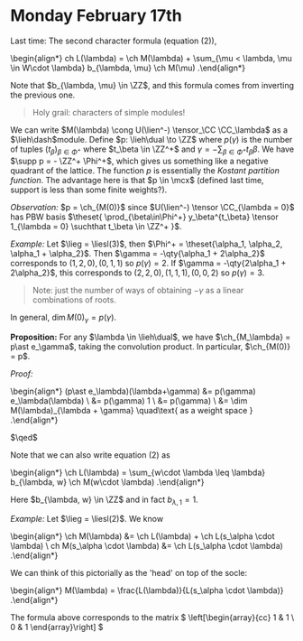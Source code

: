 # Monday February 17th

Last time:
The second character formula (equation (2)),

\begin{align*}
ch L(\lambda) =  \ch M(\lambda) + \sum_{\mu < \lambda, \mu \in W\cdot \lambda} b_{\lambda, \mu} \ch M(\mu)
.\end{align*}

Note that $b_{\lambda, \mu} \in \ZZ$, and this formula comes from inverting the previous one.

> Holy grail: characters of simple modules!

We can write $M(\lambda) \cong U(\lien^-) \tensor_\CC \CC_\lambda$ as a $\lieh\dash$module.
Define $p: \lieh\dual \to \ZZ$ where $p(\gamma)$ is the number of tuples $(t_\beta)_{\beta\in\Phi^+}$ where $t_\beta \in \ZZ^+$ and $\gamma = - \sum_{\beta \in \Phi^+} t_\beta \beta$.
We have $\supp p = - \ZZ^+ \Phi^+$, which gives us something like a negative quadrant of the lattice.
The function $p$ is essentially the *Kostant partition function*. 
The advantage here is that $p \in \mcx$ (defined last time, support is less than some finite weights?).

*Observation:*
$p = \ch_{M(0)}$ since $U(\lien^-) \tensor \CC_{\lambda = 0}$ has PBW basis $\theset{ \prod_{\beta\in\Phi^+} y_\beta^{t_\beta} \tensor 1_{\lambda = 0} \suchthat t_\beta \in \ZZ^+  }$.


*Example:* 
Let $\lieg = \liesl(3)$, then $\Phi^+ = \theset{\alpha_1, \alpha_2, \alpha_1 + \alpha_2}$.
Then $\gamma = -\qty{\alpha_1 + 2\alpha_2}$ corresponds to $(1,2,0), (0,1,1)$ so $p(\gamma) = 2$.
If $\gamma = -\qty{2\alpha_1 + 2\alpha_2}$, this corresponds to $(2,2,0), (1,1,1), (0,0,2)$ so $p(\gamma) = 3$.

> Note: just the number of ways of obtaining $-\gamma$ as a linear combinations of roots.

In general, $\dim M(0)_\gamma = p(\gamma)$.

**Proposition:**
For any $\lambda \in \lieh\dual$, we have $\ch_{M_\lambda} = p\ast e_\gamma$, taking the convolution product.
In particular, $\ch_{M(0)} = p$.

*Proof:*

\begin{align*}
(p\ast e_\lambda)(\lambda+\gamma) 
&= p(\gamma) e_\lambda(\lambda) \\
&= p(\gamma) 1 \\ 
&= p(\gamma) \\
&= \dim M(\lambda)_{\lambda + \gamma} \quad\text{ as a weight space }
.\end{align*}

$\qed$

Note that we can also write equation (2) as

\begin{align*}
\ch L(\lambda) = \sum_{w\cdot \lambda \leq \lambda} b_{\lambda, w} \ch M(w\cdot \lambda)
.\end{align*}

Here $b_{\lambda, w} \in \ZZ$ and in fact $b_{\lambda, 1} = 1$.

*Example:*
Let $\lieg = \liesl(2)$.
We know

\begin{align*}
\ch M(\lambda) &= \ch L(\lambda) + \ch L(s_\alpha \cdot \lambda) \\
ch M(s_\alpha \cdot \lambda) &= \ch L(s_\alpha \cdot \lambda)
.\end{align*}

We can think of this pictorially as the 'head' on top of the socle:

\begin{align*}
M(\lambda) = \frac{L(\lambda)}{L(s_\alpha \cdot \lambda)}
.\end{align*}

The formula above corresponds to the matrix
$
\left[\begin{array}{cc} 1 & 1 \\ 0 & 1 \end{array}\right]
$
